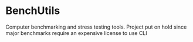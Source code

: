 # BenchUtils
Computer benchmarking and stress testing tools. 
Project put on hold since major benchmarks require an expensive license to use CLI
